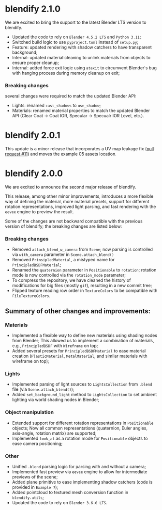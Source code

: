 # blendify 2.1.0
We are excited to bring the support to the latest Blender LTS version to blendify.

- Updated the code to rely on `Blender 4.5.2 LTS` and `Python 3.11`;
- Switched build logic to use `pyproject.toml` instead of `setup.py`;
- Feature: updated rendering with shadow catchers to have transparent background;
- Internal: updated material cleaning to unlink materials from objects to ensure proper cleanup;
- Internal: added force exit logic using `atexit` to circumvent Blender's bug with hanging process during memory cleanup on exit;

### Breaking changes
several changes were required to match the updated Blender API:
- Lights: renamed `cast_shadows` to `use_shadow`;
- Materials: renamed material properties to match the updated Blender API (Clear Coat -> Coat IOR, Specular -> Specualr IOR Level, etc.).


# blendify 2.0.1
This update is a minor release that incorporates a UV map leakage fix ([pull request #11](https://github.com/ptrvilya/blendify/pull/11)) and moves the example 05 assets location.

# blendify 2.0.0
We are excited to announce the second major release of blendify.

This release, among other minor improvements, introduces a more flexible way of defining the material, more material presets, support for different rotation representations, improved light parsing, and fast rendering with the `eevee` engine to preview the result.

Some of the changes are not backward compatible with the previous version of blendify; the breaking changes are listed below:

### Breaking changes
- Removed `attach_blend_w_camera` from `Scene`;
now parsing is controlled via `with_camera` parameter in `Scene.attach_blend()`
- Removed `PrinsipledMaterial`, a mistyped name for `PrincipledBSDFMaterial`;
- Renamed the `quaternion` parameter in `Positionable` to `rotation`;
rotation mode is now controlled via the `rotation_mode` parameter;
- To compress the repository, we have cleaned the history of modifications for big files (mostly `gif`), resulting in a new commit tree;
- Flipped texture reading row order in `TextureColors` to be compatible with `FileTextureColors`.

## Summary of other changes and improvements:

### Materials
- Implemented a flexible way to define new materials using shading nodes from Blender;
This allowed us to implement a combination of materials, e.g., `PrincipledBSDF` with `Wireframe` on top;
- Added several presets for `PrincipledBSDFMaterial` to ease material creation (`PlasticMaterial`, `MetalMaterial`, and similar materials with wireframe on top);

### Lights
- Implemented parsing of light sources to `LightsCollection` from `.blend` file (via `Scene.attach_blend()`);
- Added `set_background_light` method to `LightsCollection` to set ambient lighting via world shading nodes in Blender;

### Object manipulation
- Extended support for different rotation representations in `Positionable` objects;
Now all common representations (quaternion, Euler angles, axis-angle, rotation matrix) are supported;
- Implemented `look_at` as a rotation mode for `Positionable` objects to ease camera positioning;

### Other
- Unified `.blend` parsing logic for parsing with and without a camera;
- Implemented fast preview via `eevee` engine to allow for intermediate previews of the scene;
- Added plane primitive to ease implementing shadow catchers (code is provided in `Example 7`);
- Added pointcloud to textured mesh conversion function in `blendify.utils`;
- Updated the code to rely on `Blender 3.6.0 LTS`.